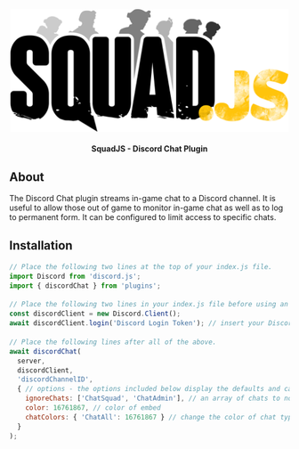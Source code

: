 <div align="center">

<img src="../../assets/squadjs-logo.png" alt="Logo" width="500"/>

#### SquadJS - Discord Chat Plugin
</div>

## About
The Discord Chat plugin streams in-game chat to a Discord channel. It is useful to allow those out of game to monitor in-game chat as well as to log to permanent form. It can be configured to limit access to specific chats.

## Installation
```js
// Place the following two lines at the top of your index.js file.
import Discord from 'discord.js';
import { discordChat } from 'plugins';

// Place the following two lines in your index.js file before using an Discord plugins.
const discordClient = new Discord.Client();
await discordClient.login('Discord Login Token'); // insert your Discord bot's login token here.

// Place the following lines after all of the above.
await discordChat(
  server,
  discordClient,
  'discordChannelID', 
  { // options - the options included below display the defaults and can be removed for simplicity.
    ignoreChats: ['ChatSquad', 'ChatAdmin'], // an array of chats to not display.
    color: 16761867, // color of embed
    chatColors: { 'ChatAll': 16761867 } // change the color of chat types individually. Defaults to color above if not specified.
  }
); 
```
